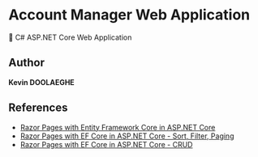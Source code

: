 # Account Manager Web Application

:triangular_flag_on_post: C# ASP.NET Core Web Application

## Author

**Kevin DOOLAEGHE**

## References

* [Razor Pages with Entity Framework Core in ASP.NET Core](https://learn.microsoft.com/en-us/aspnet/core/data/ef-rp/intro?view=aspnetcore-7.0&tabs=visual-studio)
* [Razor Pages with EF Core in ASP.NET Core - Sort, Filter, Paging](https://learn.microsoft.com/en-us/aspnet/core/data/ef-rp/sort-filter-page?view=aspnetcore-7.0)
* [Razor Pages with EF Core in ASP.NET Core - CRUD](https://learn.microsoft.com/en-us/aspnet/core/data/ef-rp/crud?view=aspnetcore-7.0)
